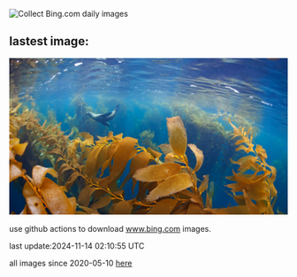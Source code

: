 ![Collect Bing.com daily images](https://github.com/counter2015/bing-daily-images/workflows/Collect%20Bing.com%20daily%20images/badge.svg)
## lastest image:
![](images/img.jpg)

use github actions to download www.bing.com images.

last update:2024-11-14 02:10:55 UTC

all images since 2020-05-10 [here](https://github.com/counter2015/bing-daily-images/tree/master/images) 
